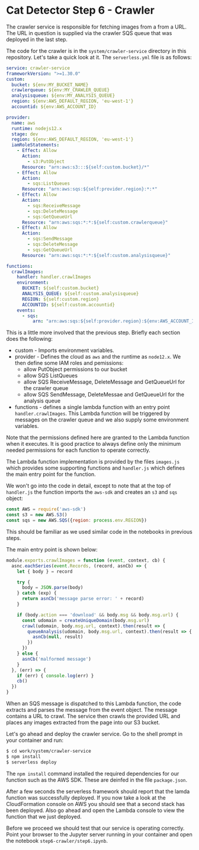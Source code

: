 # Cat Detector Step 6 - Crawler
The crawler service is responsible for fetching images from a from a URL. The URL in question is supplied via the crawler SQS queue that was deployed in the last step.

The code for the crawler is in the `system/crawler-service` directory in this repository. Let's take a quick look at it. The `serverless.yml` file is as follows:

```yaml
service: crawler-service
frameworkVersion: ">=1.30.0"
custom:
  bucket: ${env:MY_BUCKET_NAME}
  crawlerqueue: ${env:MY_CRAWLER_QUEUE}
  analysisqueue: ${env:MY_ANALYSIS_QUEUE}
  region: ${env:AWS_DEFAULT_REGION, 'eu-west-1'}
  accountid: ${env:AWS_ACCOUNT_ID}

provider:
  name: aws
  runtime: nodejs12.x
  stage: dev
  region: ${env:AWS_DEFAULT_REGION, 'eu-west-1'}
  iamRoleStatements:
    - Effect: Allow
      Action:
        - s3:PutObject
      Resource: "arn:aws:s3:::${self:custom.bucket}/*"
    - Effect: Allow
      Action:
        - sqs:ListQueues
      Resource: "arn:aws:sqs:${self:provider.region}:*:*"
    - Effect: Allow
      Action:
        - sqs:ReceiveMessage
        - sqs:DeleteMessage
        - sqs:GetQueueUrl
      Resource: "arn:aws:sqs:*:*:${self:custom.crawlerqueue}"
    - Effect: Allow
      Action:
        - sqs:SendMessage
        - sqs:DeleteMessage
        - sqs:GetQueueUrl
      Resource: "arn:aws:sqs:*:*:${self:custom.analysisqueue}"

functions:
  crawlImages:
    handler: handler.crawlImages
    environment:
      BUCKET: ${self:custom.bucket}
      ANALYSIS_QUEUE: ${self:custom.analysisqueue}
      REGION: ${self:custom.region}
      ACCOUNTID: ${self:custom.accountid}
    events:
      - sqs:
          arn: "arn:aws:sqs:${self:provider.region}:${env:AWS_ACCOUNT_ID}:${self:custom.crawlerqueue}"
```

This is a little more involved that the previous step. Briefly each section does the following:

* custom - Imports environment variables.
* provider - Defines the cloud as `aws` and the runtime as `node12.x`. We then define some IAM roles and pemissions:
  * allow PutObject permissions to our bucket
  * allow SQS ListQueues
  * allow SQS ReceiveMessage, DeleteMessage and GetQueueUrl for the crawler queue
  * allow SQS SendMessage, DeleteMessae and GetQueueUrl for the analysis queue
* functions - defines a single lambda function with an entry point `handler.crawlImages`. This Lambda function will be triggered by messages on the crawler queue and we also supply some environment variables.

Note that the permissions defined here are granted to the Lambda function when it executes. It is good practice to always define only the minimum needed permissions for each function to operate correctly.

The Lambda function implementation is provided by the files `images.js` which provides some supporting functions and `handler.js` which defines the main entry point for the function.

We won't go into the code in detail, except to note that at the top of `handler.js` the function imports the `aws-sdk` and creates an `s3` and `sqs` object:

```javascript
const AWS = require('aws-sdk')
const s3 = new AWS.S3()
const sqs = new AWS.SQS({region: process.env.REGION})
```

This should be familiar as we used similar code in the notebooks in previous steps.

The main entry point is shown below:

```javascript
module.exports.crawlImages = function (event, context, cb) {
  asnc.eachSeries(event.Records, (record, asnCb) => {
    let { body } = record

    try {
      body = JSON.parse(body)
    } catch (exp) {
      return asnCb('message parse error: ' + record)
    }

    if (body.action === 'download' && body.msg && body.msg.url) {
      const udomain = createUniqueDomain(body.msg.url)
      crawl(udomain, body.msg.url, context).then(result => {
        queueAnalysis(udomain, body.msg.url, context).then(result => {
          asnCb(null, result)
        })
      })
    } else {
      asnCb('malformed message')
    }
  }, (err) => {
    if (err) { console.log(err) }
    cb()
  })
}
```

When an SQS message is dispatched to this Lambda function, the code extracts and parses the message from the event object. The message contains a URL to crawl. The service then crawls the provided URL and places any images extracted from the page into our S3 bucket.

Let's go ahead and deploy the crawler service. Go to the shell prompt in your container and run:

```sh
$ cd work/system/crawler-service
$ npm install
$ serverless deploy
```

The `npm install` command installed the required dependencies for our function such as the AWS SDK. These are deinfed in the file `package.json`.

After a few seconds the serverless framework should report that the lamda function was successfully deployed. If you now take a look at the CloudFormation console on AWS you should see that a second stack has been deployed. Also go ahead and open the Lambda console to view the function that we just deployed.

Before we proceed we should test that our service is operating correctly. Point your browser to the Jupyter server running in your container and open the notebook `step6-crawler/step6.ipynb`.

